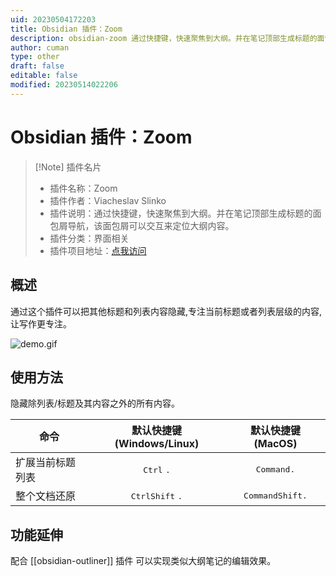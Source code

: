 ```yaml
---
uid: 20230504172203
title: Obsidian 插件：Zoom
description: obsidian-zoom 通过快捷键，快速聚焦到大纲。并在笔记顶部生成标题的面包屑导航，该面包屑可以交互来定位大纲内容。
author: cuman
type: other
draft: false
editable: false
modified: 20230514022206
---
```


# Obsidian 插件：Zoom

> [!Note] 插件名片
> - 插件名称：Zoom
> - 插件作者：Viacheslav Slinko
> - 插件说明：通过快捷键，快速聚焦到大纲。并在笔记顶部生成标题的面包屑导航，该面包屑可以交互来定位大纲内容。
> - 插件分类：界面相关
> - 插件项目地址：[点我访问](https://github.com/vslinko/obsidian-zoom)

## 概述

通过这个插件可以把其他标题和列表内容隐藏,专注当前标题或者列表层级的内容,让写作更专注。

![demo.gif](https://cdn.pkmer.cn/images/202305041724055.gif!pkmer)

## 使用方法

隐藏除列表/标题及其内容之外的所有内容。

 | 命令         |           默认快捷键 (Windows/Linux)           |                默认快捷键 (MacOS)                |
 | ------------ |:--------------------------------------------:|:----------------------------------------------:|
 | 扩展当前标题列表       |         <kbd>Ctrl</kbd> <kbd>.</kbd>         |              <kbd>Command</kbd><kbd>.</kbd>   |
 | 整个文档还原 | <kbd>Ctrl</kbd><kbd>Shift</kbd> <kbd>.</kbd> | <kbd>Command</kbd><kbd>Shift</kbd><kbd>.</kbd> |

## 功能延伸

配合 [[obsidian-outliner]] 插件 可以实现类似大纲笔记的编辑效果。
